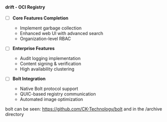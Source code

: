 #### **drift - OCI Registry**
- [ ] **Core Features Completion**
  - Implement garbage collection
  - Enhanced web UI with advanced search
  - Organization-level RBAC

- [ ] **Enterprise Features**
  - Audit logging implementation
  - Content signing & verification
  - High availability clustering

- [ ] **Bolt Integration**
  - Native Bolt protocol support
  - QUIC-based registry communication
  - Automated image optimization

bolt can be seen: 
https://github.com/CK-Technology/bolt and in the /archive directory
